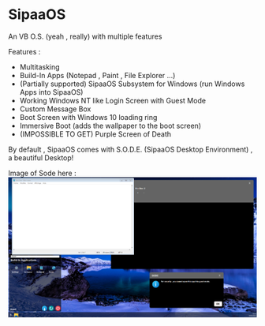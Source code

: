 # SipaaOS
An VB O.S. (yeah , really) with multiple features

Features : 
 * Multitasking
 * Build-In Apps (Notepad , Paint , File Explorer ...)
 * (Partially supported) SipaaOS Subsystem for Windows (run Windows Apps into SipaaOS)
 * Working Windows NT like Login Screen with Guest Mode
 * Custom Message Box 
 * Boot Screen with Windows 10 loading ring
 * Immersive Boot (adds the wallpaper to the boot screen)
 * (IMPOSSIBLE TO GET) Purple Screen of Death
 
By default , SipaaOS comes with S.O.D.E. (SipaaOS Desktop Environment) , a beautiful Desktop!

Image of Sode here :
![alt text](https://github.com/RaphMar2021/SipaaOperatingSystem/blob/master/screen.png)
